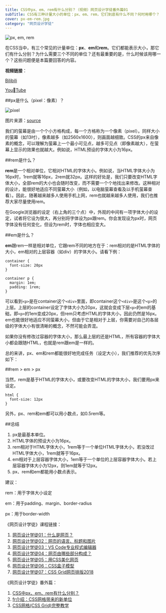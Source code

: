 ```yaml
---
title: CSS中px、em、rem有什么分别？（视频）网页设计学徒番外篇01
subTitle: CSS有三种计量大小的单位：px、em、rem，它们到底有什么不同？何时用哪个？
cover: px-em-rem.jpg
category: "网页设计学徒"
---
```


![px, em, rem](/px-em-rem.jpg)

在CSS当中，有三个常见的计量单位：**px**、**em**和**rem**。它们都能表示大小，那它们有什么分别？为什么需要三个不同的单位？还有最重要的是，什么时候该用哪一个？这些问题便是本篇要回答的内容。

**视频链接**：

[Bilibili](https://www.bilibili.com/video/av23419060/)

[YouTube](https://youtu.be/PvE0knGPvlo)

##px是什么（pixel：像素）？

![pixel](/pixel.gif)

图片来源：[source](http://friendship-bracelets.net/a28799)

我们的萤幕是由一个个小方格构成，每一个方格称为一个像素（pixel）。同样大小的萤幕（如13吋），像素越多（如2560x1600），则画面越细致。CSS的px来自像素的概念，可以理解为萤幕上一个最小可见点，越多可见点（即像素越大），在萤幕上显示的效果也就越大。例如说，HTML预设的字体大小为16px。

##rem是什么？

**rem**是一个相对单位，它相对HTML的字体大小。例如说，当HTML字体大小为16px时，1rem就等16px，2rem就32px。这样的好处是，我们只要改变HTML字体大小，全部rem的大小也会随时改变，而不需要一个个地找出来修改。这种相对的设计，能很好地适应不同萤幕大小（例如，以电脑萤幕查看及以手机萤幕查看）。因此，随著越来越多人使用手机上网，rem也就越来越多人使用，我们也推荐大家尽量使用rem。

在Google浏览器的设定（右上角的三个点）中，外观的中间有一项字体大小的设定，试者将它设为很大，再分别将字体设为px跟rem。你会发现设为px时，网页字体没有任何变化，但设为rem时，字体也相应变大。

##em是什么？

**em**跟rem一样是相对单位，它跟rem不同的地方在于：rem相对的是HTML字体的大小，em相对的上层容器（如div）的字体大小。请看下例：

```
container {
  font-size: 20px
}

container p {
  margin: 1em;
  padding: 1rem;
}
```

可以看到`<p>`是在container这个`<div>`里面，即container这个`<div>`是这个`<p>`的上层。上层的container设定了字体大小为20px，这就会变成下层`<p>`的em的基础，即`<p>`的1em变成20px，但rem只考虑HTML的字体大小，因此仍然是16px。em也能很好地适应不同萤幕大小，但由于它是相对于上层，你需要对自己的各层级的字体大小有很清晰的概念，不然可能会弄混。

如果你没有修改过容器的字体大小，那么最上层的还是HTML，所有容器的字体大小都会跟随HTML，也就是rem跟em是一样的。

总的来讲，px、em和rem都能很好地完成任务（设定大小），我们推荐的优先次序如下：

##rem > em > px

当然，rem是基于HTML的字体大小，或要改变HTML的字体大小，我们要用px来设定。

```
html {
  font-size: 12px
}
```

另外，px、rem和em都可以用小数点，如0.5rem等。

##总结

1. px是最基本单位。
2. HTML字体的预设大小为16px。
3. rem相对于HTML字体大小，1rem等于一个单位HTML字体大小，若没改过HTML字体大小，1rem就等于16px。
4. em相对于上层容器字体大小，1em等于一个单位的上层容器字体大小。若上层容器字体大小为12px，则1em就等于12px。
5. px、rem和em都能用小数点表示。

建议：

rem：用于字体大小设定

em：用于padding、margin、border-radius

px：用于border-width

《网页设计学徒》课程链接：
1. [网页设计学徒01：什么是网页？](/web-design)
2. [网页设计学徒02：网页的语言、标题和图片](/html-tags)
3. [网页设计学徒03：VS Code专业程式编辑器](/vs-code)
4. [网页设计学徒04：网页由哪些部分构成？](/html-sementic)
5. [网页设计学徒05：用CSS美化网页](/css)
6. [网页设计学徒06：CSS盒子模型](/css-box-model)
7. [网页设计学徒07：CSS Grid网页排版2018](/css-grid)

《网页设计学徒》番外篇：
1. [CSS中px、em、rem有什么分别？](/px-em-rem)
2. [fr介绍：CSS网格带来的新单位](/fr-css-grid)
3. [CSS网格(CSS Grid)完整教学](/css-grid-grid)